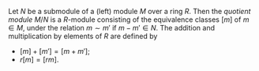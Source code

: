 Let $N$ be a submodule of a (left) module $M$ over a ring $R$. Then the *quotient module* $M/N$ is a $R$-module consisting of the equivalence classes $[m]$ of $m \in M$, under the relation $m \sim m'$ if $m - m' \in N$. The addition and multiplication by elements of $R$ are defined by

- $[m] + [m'] = [m + m']$;
- $r[m] = [rm]$.
